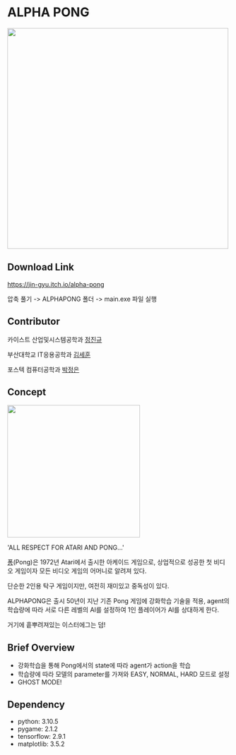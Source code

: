 # ALPHA PONG

<img src="https://user-images.githubusercontent.com/58676453/179725992-941d0319-8e8e-40cd-8798-ea6558f59df3.png" width="500"/>


## Download Link

https://jin-gyu.itch.io/alpha-pong

압축 풀기 -> ALPHAPONG 폴더 -> main.exe 파일 실행


## Contributor

카이스트 산업및시스템공학과 [정진규](https://github.com/jeongjingyu)

부산대학교 IT응용공학과 [김세훈](https://github.com/ki-met-hoon)

포스텍 컴퓨터공학과 [박정은](http://github.com/jjungnii)



## Concept

<img src="https://user-images.githubusercontent.com/58676453/179738909-03c75f0d-fab3-470e-96b8-c90937ef77aa.png" width="300"/>


'ALL RESPECT FOR ATARI AND PONG...'

[퐁](https://namu.wiki/w/%ED%90%81)(Pong)은 1972년 Atari에서 출시한 아케이드 게임으로, 상업적으로 성공한 첫 비디오 게임이자 모든 비디오 게임의 어머니로 알려져 있다.

단순한 2인용 탁구 게임이지만, 여전히 재미있고 중독성이 있다.

ALPHAPONG은 출시 50년이 지난 기존 Pong 게임에 강화학습 기술을 적용, agent의 학습량에 따라 서로 다른 레벨의 AI를 설정하여 1인 플레이어가 AI를 상대하게 한다.

거기에 흩뿌려져있는 이스터에그는 덤!


## Brief Overview

- 강화학습을 통해 Pong에서의 state에 따라 agent가 action을 학습
- 학습량에 따라 모델의 parameter를 가져와 EASY, NORMAL, HARD 모드로 설정
- GHOST MODE!


## Dependency

- python: 3.10.5
- pygame: 2.1.2
- tensorflow: 2.9.1
- matplotlib: 3.5.2
